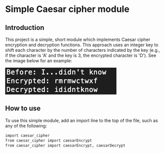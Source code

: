 # Simple Caesar cipher module

## Introduction

This project is a simple, short module which implements Caesar cipher encryption and decryption functions. This approach uses an integer key to shift each character by the number of characters indicated by the key (e.g., if the character is 'A' and the key is 3, the encrypted character is 'D'). See the image below for an example:

![Example](https://github.com/vx5/caesar-cipher/blob/main/images/screenshot.png)

## How to use

To use this simple module, add an import line to the top of the file, such as any of the following:

```python3
import caesar_cipher
from caesar_cipher import caesarEncrypt
from caesar_cipher import caesarEncrypt, caesarDecrypt
```